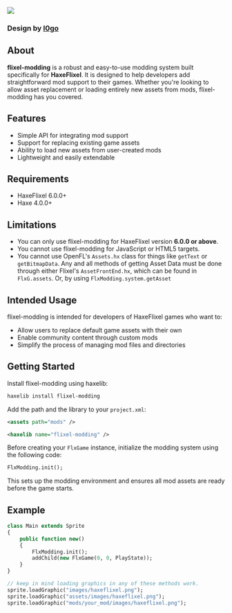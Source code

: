 ![](https://github.com/akaFinn/flixel-modding/blob/main/assets/images/logo.png?raw=true)
### Design by [l0go](https://github.com/l0go)

## About
**flixel-modding** is a robust and easy-to-use modding system built specifically for **HaxeFlixel**. It is designed to help developers add straightforward mod support to their games. Whether you're looking to allow asset replacement or loading entirely new assets from mods, flixel-modding has you covered.

## Features
- Simple API for integrating mod support
- Support for replacing existing game assets
- Ability to load new assets from user-created mods
- Lightweight and easily extendable

## Requirements
- HaxeFlixel 6.0.0+
- Haxe 4.0.0+

## Limitations
- You can only use flixel-modding for HaxeFlixel version **6.0.0 or above**.
- You cannot use flixel-modding for JavaScript or HTML5 targets.
- You cannot use OpenFL's `Assets.hx` class for things like `getText` or `getBitmapData`. Any and all methods of getting Asset Data must be done through either Flixel's `AssetFrontEnd.hx`, which can be found in `FlxG.assets`. Or, by using `FlxModding.system.getAsset`

## Intended Usage
flixel-modding is intended for developers of HaxeFlixel games who want to:
- Allow users to replace default game assets with their own
- Enable community content through custom mods
- Simplify the process of managing mod files and directories

## Getting Started
Install flixel-modding using haxelib:

```sh
haxelib install flixel-modding
```

Add the path and the library to your `project.xml`:

```xml
<assets path="mods" />
```
```xml
<haxelib name="flixel-modding" />
```

Before creating your `FlxGame` instance, initialize the modding system using the following code:

```haxe
FlxModding.init();
```

This sets up the modding environment and ensures all mod assets are ready before the game starts.

## Example
```haxe
class Main extends Sprite
{
    public function new()
    {
        FlxModding.init();
        addChild(new FlxGame(0, 0, PlayState));
    }
}
```

```haxe
// keep in mind loading graphics in any of these methods work.
sprite.loadGraphic("images/haxeflixel.png");
sprite.loadGraphic("assets/images/haxeflixel.png");
sprite.loadGraphic("mods/your_mod/images/haxeflixel.png");
```